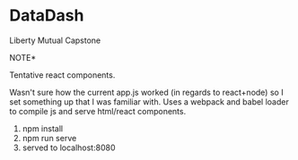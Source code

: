 # DataDash
Liberty Mutual Capstone 


NOTE*

Tentative react components.

Wasn't sure how the current app.js worked (in regards to react+node) so I set something up
that I was familiar with. Uses a webpack and babel loader to compile js and serve html/react components.

1. npm install
2. npm run serve
3. served to localhost:8080